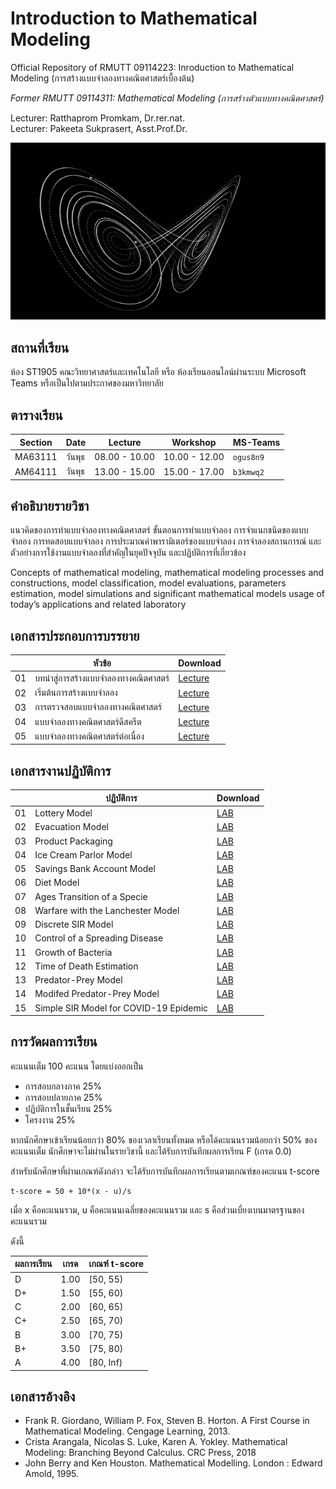 # Introduction to Mathematical Modeling
Official Repository of RMUTT 09114223: Inroduction to Mathematical Modeling (การสร้างแบบจำลองทางคณิตศาสตร์เบื้องต้น)

*Former RMUTT 09114311: Mathematical Modeling (การสร้างตัวแบบทางคณิตศาสตร์)*

Lecturer: Ratthaprom Promkam, Dr.rer.nat. <br>
Lecturer: Pakeeta Sukprasert, Asst.Prof.Dr. 


![Chaos Theory](/images/strangeattractor-4.gif)


## สถานที่เรียน
ห้อง ST1905 คณะวิทยาศาสตร์และเทคโนโลยี หรือ ห้องเรียนออนไลน์ผ่านระบบ Microsoft Teams หรือเป็นไปตามประกาศของมหาวิทยาลัย

## ตารางเรียน

|Section  |   Date | Lecture | Workshop | MS-Teams |
|---------|--------|---------|----------|----------|
| MA63111 |วันพุธ | 08.00 - 10.00 | 10.00 - 12.00 | `ogus8n9` |
| AM64111 |วันพุธ | 13.00 - 15.00 | 15.00 - 17.00 | `b3kmwq2` |


## คำอธิบายรายวิชา

แนวคิดของการทำแบบจำลองทางคณิตศาสตร์ ขั้นตอนการทำแบบจำลอง การจำแนกชนิดของแบบจำลอง การทดสอบแบบจำลอง การประมาณค่าพารามิเตอร์ของแบบจำลอง การจำลองสถานการณ์ และตัวอย่างการใช้งานแบบจำลองที่สำคัญในยุคปัจจุบัน และปฏิบัติการที่เกี่ยวข้อง

Concepts of mathematical modeling, mathematical modeling processes and constructions, model classification, model evaluations, parameters estimation, model simulations and significant mathematical models usage of today’s applications and related laboratory

## เอกสารประกอบการบรรยาย

|    | หัวข้อ 	            |      Download          |
|----|-------------------|------------------------|
| 01 | บทนำสู่การสร้างแบบจำลองทางคณิตศาสตร์ |  [Lecture](/materials/ch_01.pdf)   |
| 02 | เริ่มต้นการสร้างแบบจำลอง |  [Lecture](/materials/ch_02.pdf)   |
| 03 | การตรวจสอบแบบจำลองทางคณิตศาสตร์ |  [Lecture](/materials/ch_03.pdf)    |
| 04 | แบบจำลองทางคณิตศาสตร์ดีสครีต |  [Lecture](/materials/ch_04.pdf)    |
| 05 | แบบจำลองทางคณิตศาสตร์ต่อเนื่อง |  [Lecture](/materials/ch_05.pdf)   |

## เอกสารงานปฏิบัติการ

|    |  ปฏิบัติการ 	         |     Download      |
|----|-------------------|-------------------|
| 01 | Lottery Model     |   [LAB](/labs/lab-01.zip)  |
| 02 | Evacuation Model |  [LAB](/labs/lab-02.zip) |
| 03 | Product Packaging|  [LAB](/labs/lab-03.zip) |
| 04 | Ice Cream Parlor Model |  [LAB](/labs/lab-04.zip) |
| 05 | Savings Bank Account Model|  [LAB](/labs/lab-05.zip) |
| 06 | Diet Model|  [LAB](/labs/lab-06.zip) |
| 07 | Ages Transition of a Specie |  [LAB](/labs/lab-07.zip) |
| 08 | Warfare with the Lanchester Model|  [LAB](/labs/lab-08.zip) |
| 09 | Discrete SIR Model|  [LAB](/labs/lab-09.zip) |
| 10 | Control of a Spreading Disease|  [LAB](/labs/lab-10.zip) |
| 11 | Growth of Bacteria|  [LAB](/labs/lab-11.zip) |
| 12 | Time of Death Estimation|  [LAB](/labs/lab-12.zip) |
| 13 | Predator-Prey Model|  [LAB](/labs/lab-13.zip) |
| 14 | Modifed Predator-Prey Model|  [LAB](/labs/lab-14.zip) |
| 15 | Simple SIR Model for COVID-19 Epidemic |  [LAB](/labs/lab-15.zip) |

## การวัดผลการเรียน
คะแนนเต็ม 100 คะแนน โดยแบ่งออกเป็น
- การสอบกลางภาค 25%
- การสอบปลายภาค 25%
- ปฏิบัติการในชั้นเรียน 25%
- โครงงาน 25%

หากนักศึกษาเข้าเรียนน้อยกว่า 80% ของเวลาเรียนทั้งหมด
หรือได้คะแนนรวมน้อยกว่า 50% ของคะแนนเต็ม นักศึกษาจะไม่ผ่านในรายวิชานี้ และได้รับการบันทึกผลการเรียน F (เกรด 0.0) 

สำหรับนักศึกษาที่ผ่านเกณฑ์ดังกล่าว จะได้รับการบันทึกผลการเรียนตามเกณฑ์ของคะแนน t-score 

```
t-score = 50 + 10*(x - u)/s
```
เมื่อ x คือคะแนนรวม, u คือคะแนนเฉลี่ยของคะแนนรวม และ s คือส่วนเบี่ยงเบนมาตรฐานของคะแนนรวม

ดังนี้

| ผลการเรียน | เกรด | เกณฑ์ t-score |
|---------|------|--------------|
| D | 1.00 | [50, 55) | 
| D+ | 1.50 | [55, 60) | 
| C | 2.00 | [60, 65) |
| C+ | 2.50 | [65, 70) |
| B | 3.00 | [70, 75) |
| B+ | 3.50 | [75, 80) |
| A | 4.00 | [80, Inf) |


## เอกสารอ้างอิง
* Frank R. Giordano, William P. Fox, Steven B. Horton. A First Course in Mathematical Modeling. Cengage Learning, 2013.
* Crista Arangala, Nicolas S. Luke, Karen A. Yokley. Mathematical Modeling: Branching Beyond Calculus. CRC Press, 2018
* John Berry and Ken Houston. Mathematical Modelling. London : Edward Amold, 1995. 
